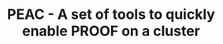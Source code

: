---
layout: default
title: PEAC - A set of tools to quickly enable PROOF on a cluster
authors: Gerri Ganis and Martin Vala
publication:
year:
type: CHEP2012
doi: https://indico.cern.ch/contributionDisplay.py?contribId=169&confId=149557
abstract:
---